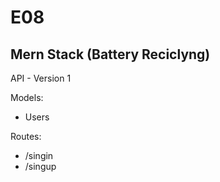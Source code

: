 # E08
## Mern Stack (Battery Reciclyng)

API - Version 1

Models:

* Users

Routes:

* /singin
* /singup